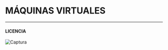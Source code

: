 # MÁQUINAS VIRTUALES





-----------------------------------------------------------------------------------------
#### LICENCIA

![Captura](https://user-images.githubusercontent.com/91204696/194259734-ea7fb593-0c30-4672-8a37-a5ad3a936e47.PNG)

